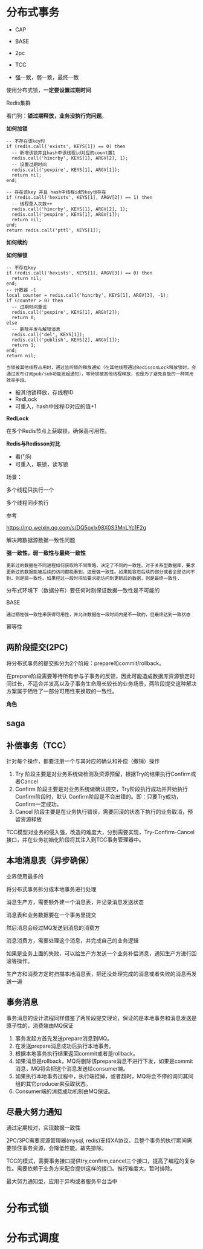 # 分布式事务



* CAP
* BASE

* 2pc
* TCC
* 强一致，弱一致，最终一致





















使用分布式锁，**一定要设置过期时间**



Redis集群

看门狗：**锁过期释放，业务没执行完问题**。





**如何加锁**

```
-- 不存在该key时
if (redis.call('exists', KEYS[1]) == 0) then 
  -- 新增该锁并且hash中该线程id对应的count置1
  redis.call('hincrby', KEYS[1], ARGV[2], 1); 
  -- 设置过期时间
  redis.call('pexpire', KEYS[1], ARGV[1]); 
  return nil; 
end; 

-- 存在该key 并且 hash中线程id的key也存在
if (redis.call('hexists', KEYS[1], ARGV[2]) == 1) then 
  -- 线程重入次数++
  redis.call('hincrby', KEYS[1], ARGV[2], 1); 
  redis.call('pexpire', KEYS[1], ARGV[1]); 
  return nil; 
end; 
return redis.call('pttl', KEYS[1]);

```



**如何续约**





**如何解锁**

```
-- 不存在key
if (redis.call('hexists', KEYS[1], ARGV[3]) == 0) then 
  return nil;
end;
-- 计数器 -1
local counter = redis.call('hincrby', KEYS[1], ARGV[3], -1); 
if (counter > 0) then 
  -- 过期时间重设
  redis.call('pexpire', KEYS[1], ARGV[2]); 
  return 0; 
else
  -- 删除并发布解锁消息
  redis.call('del', KEYS[1]); 
  redis.call('publish', KEYS[2], ARGV[1]); 
  return 1;
end; 
return nil;

```



```
当锁被其他线程占用时，通过监听锁的释放通知（在其他线程通过RedissonLock释放锁时，会通过发布订阅pub/sub功能发起通知），等待锁被其他线程释放，也是为了避免自旋的一种常用效率手段。
```

* 被其他锁释放，存线程ID
* RedLock
* 可重入，hash中线程ID对应的值+1

















**RedLock**

在多个Redis节点上获取锁，确保高可用性。

**Redis与Redisson对比**

* 看门狗
* 可重入，联锁，读写锁



































场景：

多个线程只执行一个

多个线程同步执行



参考

https://mp.weixin.qq.com/s/DQ5oxIx98X0S3MnLYc1F2g

解决跨数据源数据一致性问题

**强一致性，弱一致性与最终一致性**

```
更新过的数据在不同进程如何获取的不同策略，决定了不同的一致性。对于关系型数据库，要求更新过的数据能被后续的访问都能看到，这是强一致性。如果能容忍后续的部分或者全部访问不到，则是弱一致性。如果经过一段时间后要求能访问到更新后的数据，则是最终一致性.
```



分布式环境下（数据分布）要任何时刻保证数据一致性是不可能的



BASE

```
通过牺牲强一致性来获得可用性，并允许数据在一段时间内是不一致的，但最终达到一致状态
```





幂等性





## 两阶段提交(2PC)



将分布式事务的提交拆分为2个阶段：prepare和commit/rollback。

在prepare阶段需要等待所有参与子事务的反馈，因此可能造成数据库资源锁定时间过长，不适合并发高以及子事务生命周长较长的业务场景，两阶段提交这种解决方案属于牺牲了一部分可用性来换取的一致性。

**角色**







## saga



## 补偿事务（TCC）



针对每个操作，都要注册一个与其对应的确认和补偿（撤销）操作



1. Try 阶段主要是对业务系统做检测及资源预留，根据Try的结果执行Confirm或者Cancel
2. Confirm 阶段主要是对业务系统做确认提交，Try阶段执行成功并开始执行 Confirm阶段时，默认 Confirm阶段是不会出错的。即：只要Try成功，Confirm一定成功。
3. Cancel 阶段主要是在业务执行错误，需要回滚的状态下执行的业务取消，预留资源释放



TCC模型对业务的侵入强，改造的难度大，分别需要实现，Try-Confirm-Cancel接口，并在业务初始化阶段将其注入到TCC事务管理器中。



## 本地消息表（异步确保）



业界使用最多的

将分布式事务拆分成本地事务进行处理

消息生产方，需要额外建一个消息表，并记录消息发送状态

消息表和业务数据要在一个事务里提交

然后消息会经过MQ发送到消息的消费方

消息消费方，需要处理这个消息，并完成自己的业务逻辑

如果是业务上面的失败，可以给生产方发送一个业务补偿消息，通知生产方进行回滚等操作。

生产方和消费方定时扫描本地消息表，把还没处理完成的消息或者失败的消息再发送一遍



## 事务消息



事务消息的设计流程同样借鉴了两阶段提交理论，保证的是本地事务和消息发送是原子性的，消费端由MQ保证

1. 事务发起方首先发送prepare消息到MQ。
2. 在发送prepare消息成功后执行本地事务。
3. 根据本地事务执行结果返回commit或者是rollback。
4. 如果消息是rollback，MQ将删除该prepare消息不进行下发，如果是commit消息，MQ将会把这个消息发送给consumer端。
5. 如果执行本地事务过程中，执行端挂掉，或者超时，MQ将会不停的询问其同组的其它producer来获取状态。
6. Consumer端的消费成功机制由MQ保证。





## 尽最大努力通知



通过定期校对，实现数据一致性





2PC/3PC需要资源管理器(mysql, redis)支持XA协议，且整个事务的执行期间需要锁住事务资源，会降低性能。故先排除。

TCC的模式，需要事务接口提供try,confirm,cancel三个接口，提高了编程的复杂性。需要依赖于业务方来配合提供这样的接口。推行难度大，暂时排除。

最大努力通知型，应用于异构或者服务平台当中









































# 分布式锁



# 分布式调度



































